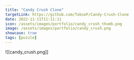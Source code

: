 ```yaml
---
title: "Candy Crush Clone"
targetLink: https://github.com/TobseF/Candy-Crush-Clone
date: 2022-11-11T11:11:11
icon: /assets/images/portfolio/candy_crush_thumb.png
image: /assets/images/portfolio/candy_crush.png
showcase: true
tags: [puzzle]
---
```

![[candy_crush.png]]
